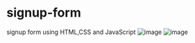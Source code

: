 # signup-form
signup form using HTML,CSS and JavaScript
![image](https://github.com/Dorelis26/signup-form/assets/115403319/44eb9ab1-48ad-428f-b1cb-63fdfbc4242d)
![image](https://github.com/Dorelis26/signup-form/assets/115403319/bebc9abc-7de9-483e-8877-07a6fd5a0e15)
